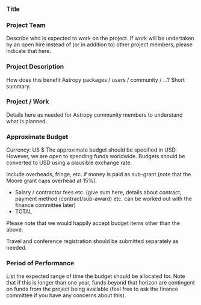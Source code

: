 ### Title

### Project Team
Describe who is expected to work on the project. If work will be undertaken by an open hire instead of (or in addition to) other project members, please indicate that here.

### Project Description
How does this benefit Astropy packages / users / community / ...? Short summary.

### Project / Work
Details here as needed for Astropy community members to understand what is planned.

### Approximate Budget
Currency: US $
The approximate budget should be specified in USD. However, we are open to spending funds worldwide. Budgets should be converted to USD using a plausible exchange rate.

Include overheads, fringe, etc. if money is paid as sub-grant (note that the Moore grant caps overhead at 15%).

- Salary / contractor fees etc. (give sum here, details about contract, payment method (contract/sub-award) etc. can be worked out with the finance committee later)
- TOTAL

Please note that we would happily accept budget items other than the above.

Travel and conference registration should be submitted separately as needed.

### Period of Performance

List the expected range of time the budget should be allocated for.  Note that if this is longer than one year, funds beyond that horizon are contingent on funds from the project being available (feel free to ask the finance committee if you have any concerns about this).